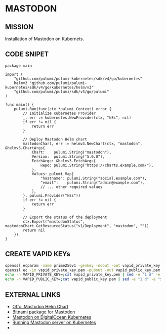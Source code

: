 MASTODON
========


MISSION
-------

Installation of Mastodon on Kubernets.


CODE SNIPET
-----------

```golang
package main

import (
	"github.com/pulumi/pulumi-kubernetes/sdk/v4/go/kubernetes"
	helmv3 "github.com/pulumi/pulumi-kubernetes/sdk/v4/go/kubernetes/helm/v3"
	"github.com/pulumi/pulumi/sdk/v3/go/pulumi"
)

func main() {
	pulumi.Run(func(ctx *pulumi.Context) error {
		// Initialize Kubernetes Provider
		_, err := kubernetes.NewProvider(ctx, "k8s", nil)
		if err != nil {
			return err
		}

		// Deploy Mastodon Helm chart
		mastodonChart, err := helmv3.NewChart(ctx, "mastodon", &helmv3.ChartArgs{
			Chart:    pulumi.String("mastodon"),
			Version:  pulumi.String("5.0.0"),
			FetchArgs: &helmv3.FetchArgs{
				Repo: pulumi.String("https://charts.example.com/"),
			},
			Values: pulumi.Map{
				"hostname": pulumi.String("social.example.com"),
				"email":    pulumi.String("admin@example.com"),
				// ... other required values
			},
		}, pulumi.Provider("k8s"))
		if err != nil {
			return err
		}

		// Export the status of the deployment
		ctx.Export("mastodonStatus", mastodonChart.GetResourceStatus("v1/Deployment", "mastodon", ""))
		return nil
	})
}
```

CREATE VAPID KEYs
-----------------

```bash
openssl ecparam -name prime256v1 -genkey -noout -out vapid_private_key.pem
openssl ec -in vapid_private_key.pem -pubout -out vapid_public_key.pem
echo -n VAPID_PRIVATE_KEY=;cat vapid_private_key.pem | sed -e "1 d" -e "$ d" | tr -d "\n"; echo
echo -n VAPID_PUBLIC_KEY=;cat vapid_public_key.pem | sed -e "1 d" -e "$ d" | tr -d "\n"; echo

```


EXTERNAL LINKS
--------------

- [Offc. Mastodon Helm Chart](https://github.com/mastodon/chart)
- [Bitnami package for Mastodon](https://github.com/bitnami/charts/tree/main/bitnami/mastodon/)
- [Mastodon on DigitalOcean Kubernetes](https://docs.digitalocean.com/developer-center/mastodon-on-digitalocean-kubernetes/)
- [Running Mastodon server on Kubernetes](https://softwaremill.com/running-mastodon-server-on-kubernetes/)
-